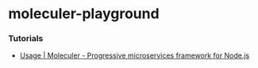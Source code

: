 moleculer-playground
====================

### Tutorials
- [Usage | Moleculer - Progressive microservices framework for Node.js](https://moleculer.services/docs/0.14/usage.html)
